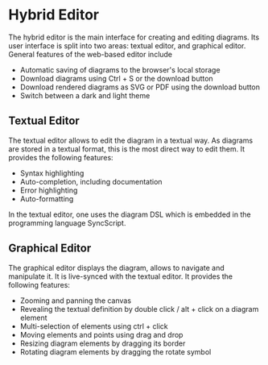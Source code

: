 # Hybrid Editor

The hybrid editor is the main interface for creating and editing diagrams.
Its user interface is split into two areas: textual editor, and graphical editor.
General features of the web-based editor include

- Automatic saving of diagrams to the browser's local storage
- Download diagrams using Ctrl + S or the download button
- Download rendered diagrams as SVG or PDF using the download button
- Switch between a dark and light theme

## Textual Editor

The textual editor allows to edit the diagram in a textual way.
As diagrams are stored in a textual format, this is the most direct way to edit them.
It provides the following features:

- Syntax highlighting
- Auto-completion, including documentation
- Error highlighting
- Auto-formatting

In the textual editor, one uses the diagram DSL which is embedded in the programming language SyncScript.

## Graphical Editor

The graphical editor displays the diagram, allows to navigate and manipulate it.
It is live-synced with the textual editor.
It provides the following features:

- Zooming and panning the canvas
- Revealing the textual definition by double click / alt + click on a diagram element
- Multi-selection of elements using ctrl + click
- Moving elements and points using drag and drop
- Resizing diagram elements by dragging its border
- Rotating diagram elements by dragging the rotate symbol
